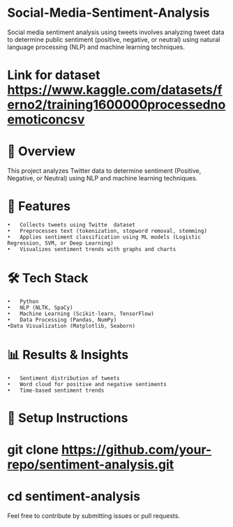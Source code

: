 # Social-Media-Sentiment-Analysis
Social media sentiment analysis using tweets involves analyzing tweet data to determine public sentiment (positive, negative, or neutral) using natural language processing (NLP) and machine learning techniques.

# Link for dataset https://www.kaggle.com/datasets/ferno2/training1600000processednoemoticoncsv


# 📌 Overview

This project analyzes Twitter data to determine sentiment (Positive, Negative, or Neutral) using NLP and machine learning techniques.

# 🚀 Features
	•	Collects tweets using Twitte  dataset
	•	Preprocesses text (tokenization, stopword removal, stemming)
	•	Applies sentiment classification using ML models (Logistic Regression, SVM, or Deep Learning)
	•	Visualizes sentiment trends with graphs and charts

# 🛠️ Tech Stack
	•	Python
	•	NLP (NLTK, SpaCy)
	•	Machine Learning (Scikit-learn, TensorFlow)
	•	Data Processing (Pandas, NumPy)
	•Data Visualization (Matplotlib, Seaborn)

#  📊 Results & Insights
	•	Sentiment distribution of tweets
	•	Word cloud for positive and negative sentiments
	•	Time-based sentiment trends
 
# 🔧 Setup Instructions
# git clone https://github.com/your-repo/sentiment-analysis.git
# cd sentiment-analysis

Feel free to contribute by submitting issues or pull requests.
